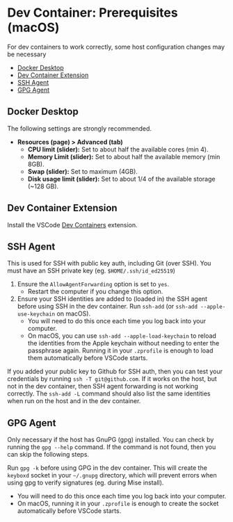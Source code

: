 # Dev Container: Prerequisites (macOS)

For dev containers to work correctly, some host configuration changes may be necessary

- [Docker Desktop](#docker-desktop)
- [Dev Container Extension](#dev-container-extension)
- [SSH Agent](#ssh-agent)
- [GPG Agent](#gpg-agent)

## Docker Desktop

The following settings are strongly recommended.

- **Resources (page) > Advanced (tab)**
  - **CPU limit (slider):** Set to about half the available cores (min 4).
  - **Memory Limit (slider):** Set to about half the available memory (min 8GB).
  - **Swap (slider):** Set to maximum (4GB).
  - **Disk usage limit (slider):** Set to about 1/4 of the available storage (~128 GB).

## Dev Container Extension

Install the VSCode [Dev Containers](https://marketplace.visualstudio.com/items?itemName=ms-vscode-remote.remote-containers) extension.

## SSH Agent

This is used for SSH with public key auth, including Git (over SSH). You must have an SSH private key (eg. `$HOME/.ssh/id_ed25519`)

1. Ensure the `AllowAgentForwarding` option is set to `yes`.
   - Restart the computer if you change this option.
2. Ensure your SSH identities are added to (loaded in) the SSH agent before using SSH in the dev container. Run `ssh-add` (or `ssh-add --apple-use-keychain` on macOS).
   - You will need to do this once each time you log back into your computer.
   - On macOS, you can use `ssh-add --apple-load-keychain` to reload the identities from the Apple keychain without needing to enter the passphrase again. Running it in your `.zprofile` is enough to load them automatically before VSCode starts.

If you added your public key to Github for SSH auth, then you can test your credentials by running `ssh -T git@github.com`. If it works on the host, but not in the dev container, then SSH agent forwarding is not working correctly. The `ssh-add -L` command should also list the same identities when run on the host and in the dev container.

## GPG Agent 

Only necessary if the host has GnuPG (gpg) installed. You can check by running the `gpg --help` command. If the command is not found, then you can skip the following steps.

Run `gpg -k` before using GPG in the dev container. This will create the `keyboxd` socket in your `~/.gnupg` directory, which will prevent errors when using gpg to verify signatures (eg. during Mise install).
   - You will need to do this once each time you log back into your computer.
   - On macOS, running it in your `.zprofile` is enough to create the socket automatically before VSCode starts.
